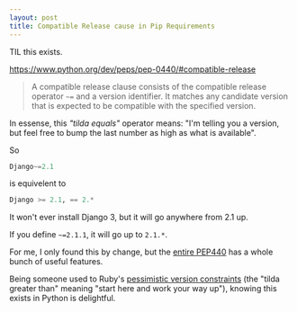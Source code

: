 ```yaml
---
layout: post
title: Compatible Release cause in Pip Requirements
---
```


TIL this exists. 

https://www.python.org/dev/peps/pep-0440/#compatible-release

> A compatible release clause consists of the compatible release operator `~=` and a version identifier. It matches any candidate version that is expected to be compatible with the specified version.

In essense, this *"tilda equals"* operator means: "I'm telling you a version, but feel free to bump the last number as high as what is available". 

So

```python
Django~=2.1
```

is equivelent to

```python
Django >= 2.1, == 2.*
```

It won't ever install Django 3, but it will go anywhere from 2.1 up. 

If you define `~=2.1.1`, it will go up to `2.1.*`.

For me, I only found this by change, but the [entire PEP440](https://www.python.org/dev/peps/pep-0440/) has a whole bunch of useful features. 

Being someone used to Ruby's [pessimistic version constraints](https://guides.rubygems.org/patterns/#pessimistic-version-constraint) (the "tilda greater than" meaning "start here and work your way up"), knowing this exists in Python is delightful. 
